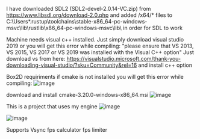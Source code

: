 I have downloaded SDL2 (SDL2-devel-2.0.14-VC.zip) from https://www.libsdl.org/download-2.0.php and added /x64/* files to C:\Users\*\.rustup\toolchains\stable-x86_64-pc-windows-msvc\lib\rustlib\x86_64-pc-windows-msvc\lib\ in order for SDL to work

Machine needs visual c++ installed. Just simply download visual studio 2019 or you will get this error while compiling:
"please ensure that VS 2013, VS 2015, VS 2017 or VS 2019 was installed with the Visual C++ option"
Just download vs from here:
https://visualstudio.microsoft.com/thank-you-downloading-visual-studio/?sku=Community&rel=16
and install c++ option

Box2D requiriments
if cmake is not installed you will get this error while compiling:
![image](https://user-images.githubusercontent.com/38985678/112358177-c328fd00-8cd8-11eb-9e83-629307c38f25.png)

download and install cmake-3.20.0-windows-x86_64.msi
![image](https://user-images.githubusercontent.com/38985678/112358303-e489e900-8cd8-11eb-9814-ec333b93d74c.png)


This is a project that uses my engine
![image](https://user-images.githubusercontent.com/38985678/111040399-7a04bd80-843b-11eb-9734-81dddbca835a.png)

![image](https://user-images.githubusercontent.com/38985678/111040417-8b4dca00-843b-11eb-895e-96c86b3a62dc.png)

Supports
Vsync
fps calculator
fps limiter
